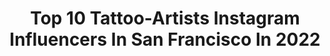 ---
title: Top 10 Tattoo-Artists Instagram Influencers In San Francisco In 2022
description: >-
  Find top tattoo-artists Instagram influencers in San Francisco in 2022. Most popular hashtags: #tattoo #tattooartist #bayareatattoo #sanfrancisco.
platform: Instagram
hits: 17
text_top: Identify the best Instagram influencers on inBeat.
text_bottom: inBeat holds 17 Instagram influencers like this in San Francisco, United States for you to collaborate.
profiles:
  - username: "oliver_kenton"
    fullname: >-
      Oliver Kenton
    bio: >-
      •San Francisco •Booking link below 📩
    location: "United States"
    followers: 39311
    engagement: 175
    commentsToLikes: 0.013084
    id: ck6ts9uiz3jys0j71wayrxxxy
    verified: false
    hashtags: "#geometrip, #tattoosnob, #ornamentaltattoo, #sanfranciscotattooartist"
  - username: "_brucius_"
    fullname: >-
      𝕭𝖗𝖚̈𝖈𝖎𝖚𝖘
    bio: >-
      ➕ BLACKWORK➕NATURE➕ Fine lines etching specialist Sculptor of lines owner BLACK SERUM @blkserum San Francisco BOOKINGS:
    location: "United States"
    followers: 33936
    engagement: 151
    commentsToLikes: 0.027313
    id: ck13b3lagti470i197yhqp2n0
    verified: false
    hashtags: "#tattooparlor, #inked, #haeckel, #scietificillustration"
  - username: "flipshades"
    fullname: >-
      Ol’ Snake Face
    bio: >-
      #TATTOURIST BOOKS ALWAYS OPEN📖 DM to book in for a tattoo Artists/owners DM to set up a guest spot 👌🏻 #whereisflipshadesnow #
    location: "United States"
    followers: 24603
    engagement: 296
    commentsToLikes: 0.044910
    id: ck5hk216whnh00i11l1vhnk12
    verified: false
    hashtags: "#crystals, #stickertattoo, #1000crystalclub, #3dtattoo"
  - username: "whotattooedyou"
    fullname: >-
      🤡WHO TATTOO🤡 SAN FRANCISCO, CA
    bio: >-
      Shop is temporarily closed** If you are interested in a tattoo please fill out form below:
    location: "United States"
    followers: 18453
    engagement: 1038
    commentsToLikes: 0.008307
    id: ck6u3x9oa0exh0j7130mkwc2z
    verified: false
    hashtags: "#solidink, #bayareatattoo, #bayareatattooartist, #tattooideas"
  - username: "lvndxnisdevd"
    fullname: >-
      𝔏𝔞𝔫𝔡𝔬𝔫 ॐ 𝔅𝔦𝔰𝔰𝔢𝔱𝔱
    bio: >-
      ƪ( `▿▿▿▿´ƪ)(ψ｀∇´)ψ ⛓ | 𝔏𝔬𝔳𝔢 <<< 𝔏𝔬𝔶𝔞𝔩𝔱𝔶 |🩸🩸 ⛓ | ℜ𝔢𝔫𝔬, 𝔑𝔢𝔳𝔞𝔡𝔞 | 775 | 916 |🩸🩸 ⛓ | 𝔇𝔲𝔱𝔶 𝔖𝔬𝔠𝔦𝔞𝔩 𝔒𝔲𝔱𝔯𝔢𝔞𝔠𝔥 𝔒𝔣𝔣𝔦𝔠𝔢𝔯 |🩸🩸
    location: "United States"
    followers: 32531
    engagement: 117
    commentsToLikes: 0.028871
    id: ck5qb6fqik1tv0i11zax8jgdn
    verified: false
    hashtags: "#photooftheday, #landscape, #naturephotography, #travelphotography"
  - username: "akb_future"
    fullname: >-
      Angelo| Tattoo Booking Manager
    bio: >-
      🔥Tattoo Booking🔥 @lalaellsworth | @tattoosbyzay | @v_ngata | @yamz5700 | @teeknow | @tongarasta | @gusbyrdtat2 | @sam_tattoo ⬇️link below⬇️
    location: "United States"
    followers: 29253
    engagement: 210
    commentsToLikes: 0.006730
    id: ck9h9t0g99um30j78l13zyywz
    verified: false
    hashtags: "#polynesia, #legtattoo, #frostcitytattoo, #tattoolife"
  - username: "jakabtattoo"
    fullname: >-
      Dezső Jakab
    bio: >-
      Switzerland , Sweden , USA , Germany 🛸🛸🛸
    location: "United States"
    followers: 21458
    engagement: 647
    commentsToLikes: 0.013321
    id: ck6ts9w5x3k9q0j71aw8sred2
    verified: false
    hashtags: "#tattoodesign, #artist, #blacktattoos, #tattooart"
  - username: "gareth.egan"
    fullname: >-
      Gareth Egan
    bio: >-
      Author. Poet. Human New book on sale now 🔻🔻🔻🔻
    location: "United States"
    followers: 96570
    engagement: 103
    commentsToLikes: 0.019493
    id: ck134z303yw880i19xu1y8287
    verified: false
    hashtags: "#eastvillage, #weddingrings, #baltimore, #quotesdaily"
  - username: "liannadefleur"
    fullname: >-
      Lianna | Tattoo Artist
    bio: >-
      she/her 📍Oakland, CA Diving Swallow Tattoo ________________________ booking ↓ FAQ ↓ pricing
    location: "United States"
    followers: 25941
    engagement: 656
    commentsToLikes: 0.022970
    id: ck0w0efpzds7w0i19rc6jod24
    verified: false
    hashtags: "#oaklandtattooartist, #peonytattoo, #delicatetattoos, #liannatattoos"
  - username: "ianreynold"
    fullname: >-
      Ian Reynold
    bio: >-
      • Artist • Tattooer at Castro Tattoo • San Francisco Email all inquiries • ianreynold@gmail.com Music • @needyempty • No DMs 🖤 @samsquanch 🖤
    location: "United States"
    followers: 27837
    engagement: 159
    commentsToLikes: 0.011958
    id: ck0w0edr7drx50i19iyu1qy3r
    verified: false
    hashtags: "#botanicaltattoo, #sftattoo, #btattooing, #delicatetattoo"
---